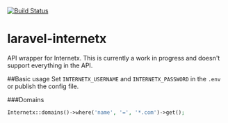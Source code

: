 [![Build Status](https://travis-ci.com/dialect-katrineholm/laravel-internetx.svg?token=EdYhqXZq4TUuwAgtq16F&branch=master)](https://travis-ci.com/dialect-katrineholm/laravel-internetx)

# laravel-internetx
API wrapper for Internetx. This is currently a work in progress and doesn't support everything in the API.

##Basic usage
Set `INTERNETX_USERNAME` and `INTERNETX_PASSWORD` in the `.env` or publish the config file.



###Domains

``` php
Internetx::domains()->where('name', '=', '*.com')->get();
```


